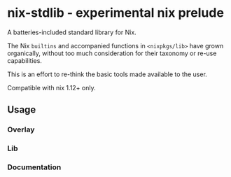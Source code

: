 # nix-stdlib - experimental nix prelude

A batteries-included standard library for Nix.

The Nix `builtins` and accompanied functions in `<nixpkgs/lib>` have grown
organically, without too much consideration for their taxonomy or re-use
capabilities.

This is an effort to re-think the basic tools made available to the user.

Compatible with nix 1.12+ only.

## Usage

### Overlay

### Lib

### Documentation

